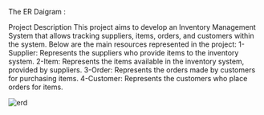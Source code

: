 The ER Daigram :





Project Description
This project aims to develop an Inventory Management System that allows tracking suppliers, items, orders, and customers within the system.
Below are the main resources represented in the project:
1-Supplier: Represents the suppliers who provide items to the inventory system.
2-Item: Represents the items available in the inventory system, provided by suppliers.
3-Order: Represents the orders made by customers for purchasing items.
4-Customer: Represents the customers who place orders for items.

![erd](https://github.com/elianaellati/Inventory_Managment/assets/132192886/b3a0fceb-d091-4c46-80c7-5de3a9acbf48)












